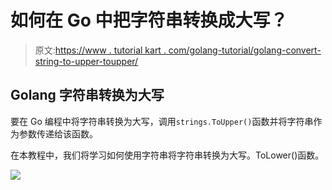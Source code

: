 # 如何在 Go 中把字符串转换成大写？

> 原文:[https://www . tutorial kart . com/golang-tutorial/golang-convert-string-to-upper-toupper/](https://www.tutorialkart.com/golang-tutorial/golang-convert-string-to-uppercase-toupper/)

## Golang 字符串转换为大写

要在 Go 编程中将字符串转换为大写，调用`strings.ToUpper()`函数并将字符串作为参数传递给该函数。

在本教程中，我们将学习如何使用字符串将字符串转换为大写。ToLower()函数。

[![](../Images/925da31b32d6bc3827932f6c8afb11bb.png)](https://www.tutorialkart.com/)